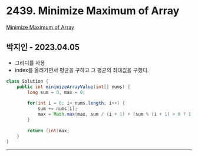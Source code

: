 # 2439. Minimize Maximum of Array

[Minimize Maximum of Array](https://leetcode.com/problems/minimize-maximum-of-array/)

## 박지인 - 2023.04.05

- 그리디를 사용
- index를 올려가면서 평균을 구하고 그 평균의 최대값을 구했다.

```java
class Solution {
    public int minimizeArrayValue(int[] nums) {
        long sum = 0, max = 0;
        
        for(int i = 0; i< nums.length; i++) {
            sum += nums[i];
            max = Math.max(max, sum / (i + 1) + (sum % (i + 1) > 0 ? 1 : 0));
        }
        
        return (int)max;
    }
}
```

---
